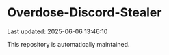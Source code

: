 # Overdose-Discord-Stealer

Last updated: 2025-06-06 13:46:10

This repository is automatically maintained.
